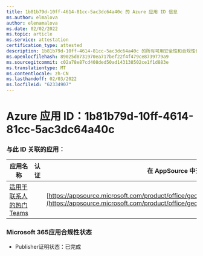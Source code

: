 ```yaml
---
title: 1b81b79d-10ff-4614-81cc-5ac3dc64a40c 的 Azure 应用 ID 信息
ms.author: elmalova
author: elenamalova
ms.date: 02/02/2022
ms.topic: article
ms.service: attestation
certification_type: attested
description: 1b81b79d-10ff-4614-81cc-5ac3dc64a40c 的所有可用安全性和合规性信息。
ms.openlocfilehash: 89025d8731970ea717bef22f4f479ce8739779a9
ms.sourcegitcommit: c02a78e87cd408ded50ad143138502ce1f1d883e
ms.translationtype: MT
ms.contentlocale: zh-CN
ms.lasthandoff: 02/03/2022
ms.locfileid: "62334907"
---
```

# <a name="azure-app-id-1b81b79d-10ff-4614-81cc-5ac3dc64a40c"></a>Azure 应用 ID：1b81b79d-10ff-4614-81cc-5ac3dc64a40c


### <a name="apps-associated-with-this-id"></a>与此 ID 关联的应用：
| **应用名称** | **认证** | **在 AppSource 中查看** |
|--------------|---------------|-----------------------|
| [适用于联系人的热门Teams](https://docs.microsoft.com/microsoft-365-app-certification/forward/geomant.buzzeasy_teams_contact_center) |  | [https://appsource.microsoft.com/product/office/geomant.buzzeasy_teams_contact_center](https://appsource.microsoft.com/product/office/geomant.buzzeasy_teams_contact_center) |

### <a name="microsoft-365-app-compliance-status"></a>Microsoft 365应用合规性状态
- Publisher证明状态：已完成
